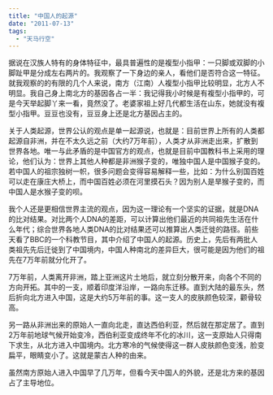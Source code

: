 ```yaml
---
title: "中国人的起源"
date: "2011-07-13"
tags: 
  - "天马行空"
---
```


据说在汉族人特有的身体特征中，最具普遍性的是複型小指甲：一只脚或双脚的小脚趾甲是分成左右两片的。我观察了一下身边的亲人，看他们是否符合这一特征。就我观察的的有限的几个人来说，南方（江南）人複型小指甲比较明显，北方人不明显。我自己身上南北方的基因各占一半：我记得我小时候是有複型小指甲的，可是今天举起脚丫来一看，竟然没了。老婆家祖上好几代都生活在山东，她就没有複型小指甲。豆豆也没有，豆豆身上还是北方基因占主的。

关于人类起源，世界公认的观点是单一起源说，也就是：目前世界上所有的人类都起源自非洲，并在不太久远之前（大约7万年前），人类才从非洲走出来，扩散到世界各地。唯一与此矛盾的是中国官方的观点，也就是目前中国教科书上采用的理论，他们认为：世界上其他人种都是非洲猴子变的，唯独中国人是中国猴子变的。若中国人的祖宗独树一帜，很多问题会变得容易解释一些，比如：为什么别国百姓可以走在康庄大桥上，而中国百姓必须在河里摸石头？因为别人是旱猴子变的，而中国人是水猴子变的呗。

我个人还是更相信世界主流的观点，因为这一理论有一个坚实的证据，就是DNA的比对结果。对比两个人DNA的差距，可以计算出他们最近的共同祖先生活在什么年代；综合世界各地人类DNA的比对结果还可以推算出人类迁徙的路径。前些天看了BBC的一个科教节目，其中介绍了中国人的起源。历史上，先后有两批人类祖先先后迁徙到了中国境内，中国人种南北的差异巨大，很可能是因为他们的祖先在7万年前就分化开了。

7万年前，人类离开非洲，踏上亚洲这片土地后，就立刻分散开来，向各个不同的方向开拓。其中的一支，顺着印度洋沿岸，一路向东迁移。直到大陆的最东头，然后折向北方进入中国，这是大约5万年前的事。这一支人的皮肤颜色较深，颧骨较高。

另一路从非洲出来的原始人一直向北走，直达西伯利亚，然后就在那定居了。直到2万年前地球气候开始变冷，西伯利亚变成终年不化的冰川，这一支原始人只得南下求生，从北方进入中国境内。北方寒冷的气候使得这一群人皮肤颜色变浅，脸变扁平，眼睛变小了。这就是蒙古人种的由来。

虽然南方原始人进入中国早了几万年，但看今天中国人的外貌，还是北方来的基因占了主导地位。
